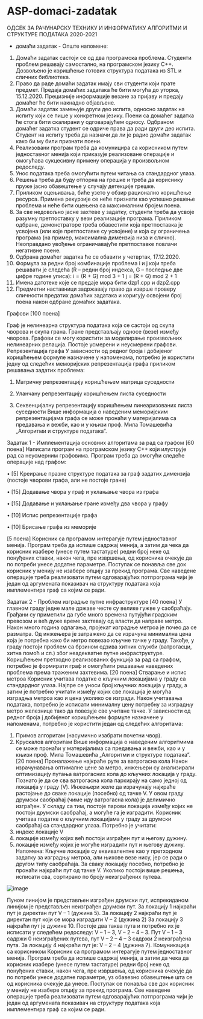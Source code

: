 # ASP-domaci-zadatak
ОДСЕК ЗА РАЧУНАРСКУ ТЕХНИКУ И ИНФОРМАТИКУ
АЛГОРИТМИ И СТРУКТУРЕ ПОДАТАКА 
2020-2021
- домаћи задатак -
Опште напомене:
1. Домаћи  задатак  састоји  се  од  два  програмска  проблема.  Студенти  проблем решавају самостално, на програмском језику C++. Дозвољено је коришћење готових структура података из STL и сличних библиотека.
2. Право да раде домаћи задатак имају сви студенти који прате предмет. Предаја домаћих  задатака  ће  бити  могућа до  уторка,  15.12.2020. Прецизније информације везане за пријаву и предају домаћег ће бити накнадно објављене.
3. Домаћи задатак замењује други део испита, односно задатак на испиту који се пише у конкретном језику. Поени са домаћег задатка ће стога бити скалирани у одговарајућем односу. Одбраном домаћег задатка студент се одриче права да ради други део испита. Студент на испиту треба да назначи да ли је радио домаћи задатак како би му били признати поени.
4. Реализовани програм треба да комуницира са корисником путем једноставног менија који приказује реализоване операције и омогућава сукцесивну примену операција у произвољном редоследу. 
5.  Унос података треба омогућити путем читања са стандардног улаза.
6.  Решења треба да буду отпорна на грешке и треба да кориснику пруже јасно обавештење у случају детекције грешке.
7. Приликом  оцењивања,  биће  узето  у  обзир  рационално  коришћење  ресурса. Примена рекурзије се неће признати као успешно решење проблема  и неће бити оцењена са максималним бројем поена.
8. За све недовољно јасне захтеве у задатку, студенти треба да усвоје разумну претпоставку у вези реализације програма. Приликом одбране, демонстраторе треба  обавестити  која  претпоставка  је  усвојена  (или  које  претпоставке су усвојене) и која су ограничења програма (на пример, максимална димензија низа и  слично).  Неоправдано  увођење  ограничавајуће  претпоставке  повлачи негативне поене.
9.  Одбрана домаћег задатка ће се обавити у четвртак, 17.12.2020.
10. Формула  за  редни  број  комбинације  проблема  i  и  j  који  треба  решавати  је следећа (R – редни број индекса, G – последње две цифре године уписа): 
i = (R + G) mod 3 + 1 j = (R + G) mod 2 + 1
11. Имена датотеке које се предаје мора бити dzp1.cpp и dzp2.cрр 
12. Предметни наставници задржавају право да изврше проверу сличности предатих домаћих  задатака  и  коригују  освојени  број  поена  након  одбране  домаћих задатака.

Графови [100 поена]

Граф је нелинеарна структура података која се састоји од скупа чворова и скупа грана. Гране представљају односе (везе)  између чворова. Графови  се  могу  користити за моделирање произвољних нелинеарних релација.  Постоје усмерени и неусмерени графови.
Репрезентација графа
У  зависности  од  редног  броја i добијеног  коришћењем  формуле назначене  у напоменама,  потребно  је  користити  једну  од  следећих  меморијских  репрезентација графа приликом решавања задатих проблема:

1.  Матричну репрезентацију коришћењем матрица суседности

2.  Уланчану репрезентацију коришћењем листа суседности

3.  Секвенцијалну репрезентацију коришћењем линеаризованих листа суседности Више информација о наведеним меморијским репрезентацијама графа се може пронаћи у  материјалима  са  предавања  и  вежби,  као  и  у  књизи  проф.  Мила  Томашевића „Алгоритми и структуре података“.

Задатак 1 - Имплементација основних алгоритама за рад са графом [60 поена]
Написати  програм  на  програмском  језику  C++  који  илуструје  рад  са  неусмерним графовима. Програм треба да омогући следеће операције над графом:

•  [5]  Креирање  празне  структуре  података  за  граф  задатих  димензија  (постоје чворови графа, али не постоје гране)

•  [15] Додавање чвора у граф и уклањање чвора из графа

•  [15] Додавање и уклањање гране између два чвора у графу

•  [10] Испис репрезентације графа

•  [10] Брисање графа из меморије

[5 поена] Корисник са програмом интерагује путем једноставног менија. Програм треба да испише садржај менија, а затим да чека да корисник изабере (унесе путем тастатуре) редни број неке од понуђених ставки, након чега, пре извршења, од корисника очекује да по потреби  унесе  додатне параметре. Поступак се понавља све док корисник  у менију  не  изабере  опцију  за  прекид  програма. Све  наведене  операције  треба реализовати путем одговарајућих потпрограма чији је један од аргумената показивач на структуру података која имплементира граф са којим се ради.


Задатак 2  - Проблем изградње путне инфраструктуре [40 поена]
У главном граду једне мале државе честе су велике гужве у саобраћају. Грађани су приметили  да  губе  много  времена  путујући  градским  превозом  и  већ  дуже  време захтевају од власти да направе метро. Након много година одлагања, пројекат изградње метроа је почео да се разматра. Од инжењера је затражено да се израчуна минимална цена која је потребна како би метро повезао кључне тачке у граду. Такође, у граду постоји проблем са брзином одзива хитних служби (ватрогасци, хитна помоћ и сл.) због неадекватне путне инфраструктуре. Коришћењем претходно реализованих функција за рад са графом, потребно је формирати граф и омогућити решавање наведених проблема према траженим захтевима.
[20 поена] Стварање и испис метроа
Корисник учитава податке о кључним локацијама у граду са стандардног улаза. Најпре се уноси број кључних локација у граду, а затим је потребно учитати између којих све локација је могућа изградња метроа као и цена уколико се изгради. Након учитавања података,  потребно  је  исписати  минималну  цену  потребну  за  изградњу  метро железнице тако да повезује све учитане тачке.
У   зависности   од   редног   броја   ј   добијеног   коришћењем   формуле   назначене   у напоменама, потребно је користити један од следећих алгоритама:
1.  Примов алгоритам (насумично изабрати почетни чвор).
2.  Крускалов алгоритам
Више  информација  о  наведеним  алгоритмима  се  може  пронаћи  у  материјалима  са предавања и вежби, као и у књизи проф. Мила Томашевића „Алгоритми и структуре података“.
[20 поена] Проналажење најкраће руте за ватрогасна кола
Након израчунавања оптималне цене за метро, инжењери су анализирали оптимизацију путања ватрогасних кола до кључних локација у граду. Познато је да се сва ватрогасна кола паркирају на само једној од локација у граду (V). Инжењери желе да израчунају најкраће растојање до сваке локације (посебно) од тачке V.
У овом граду друмски саобраћај (чиме иду ватрогасна кола) је делимично изграђен. У складу са тим, постоје парови локација између којих не постоји друмски саобраћај, а могуће га је изградити.
Корисник учитава податке о кључним локацијама  у граду за друмски саобраћај са стандардног улаза. Потребно је учитати:
1.  индекс локације V
2.  локације између којих већ постоји изграђен пут и његову дужину.
3.  локације између којих је могуће изградити пут и његову дужину.
Напомена: Кључне локације су еквивалентне као у претходном задатку за изградњу метроа, али њихове везе нису, јер се ради о другом типу саобраћаја.
За сваку локацију посебно, потребно је пронаћи најкраћи пут од тачке V. Уколико постоји више решења, исписати сва, сортирано по броју неизграђених путева.

![image](https://user-images.githubusercontent.com/92127059/136476788-e8de679a-8b40-4a62-b2b9-b59419260bd6.png)

Пуном  линијом  је  представљен  изграђен  друмски  пут,  испрекиданом  линијом  је представљен неизграђен друмски пут.
За локацију 1 најкраћи пут је директан пут V – 1 (дужина 5).
За локацију 2 најкраћи пут је директан пут који се мора изградити V – 2 (дужина 2)
За локацију 3 најкраћи пут је дужине 10. Постоје два таква пута и потребно их је исписати у следећем редоследу: V – 1 – 3, V – 2 – 4 – 3. Пут V – 1 – 3 садржи 0 неизграђених путева, пут V – 2 – 4 – 3 садржи 2 неизграђена пута.
За локацију 4 најкраћи пут је: V – 2 – 4 (дужина 7). Комуникација са корисником
Корисник  са  програмом  интерагује  путем  једноставног  менија.  Програм  треба  да испише садржај менија, а затим да чека да корисник изабере (унесе путем тастатуре) редни број неке од понуђених ставки, након чега, пре извршења, од корисника очекује да по потреби унесе додатне параметре, уз обавезно обавештење шта се од корисника очекује да унесе. Поступак се понавља све док корисник у менију не изабере опцију за прекид  програма.  Све наведене операције треба реализовати путем одговарајућих потпрограма чији је један од аргумената показивач  на  структуру  података  која имплементира граф са којим се ради.
